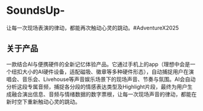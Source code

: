 # SoundsUp-
让每一次现场表演的律动，都能再次触动心灵的跳动。#AdventureX2025

## 关于产品
一款结合AI与便携硬件的全新记忆体验产品。它通过手机上的app（理想中会是一个纽扣大小的AI硬件设备，适配磁吸、徽章等多种硬件形态），自动捕捉用户在演唱会、音乐会、Livehouse等声音娱乐场景下的现场声音、节奏与氛围。AI会自动分析这段专属音频，捕捉各分段的情感表达类型及Highlight片段，最终为用户生成融合演出信息、音频与情绪数据的数字票根，让每一次现场声音的律动，都能在新时空下重新触动心灵的跳动。